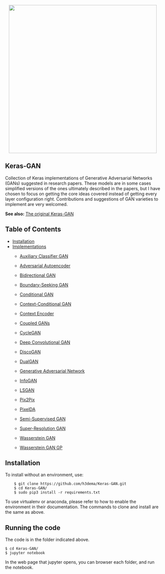 <p align="center">
    <img src="assets/keras_gan.png" width="480"\>
</p>

## Keras-GAN
Collection of Keras implementations of Generative Adversarial Networks (GANs) suggested in research papers. These models are in some cases simplified versions of the ones ultimately described in the papers, but I have chosen to focus on getting the core ideas covered instead of getting every layer configuration right. Contributions and suggestions of GAN varieties to implement are very welcomed.

<b>See also:</b> [The original Keras-GAN](https://github.com/eriklindernoren/Keras-GAN)

## Table of Contents
  * [Installation](#installation)
  * [Implementations](#implementations)
    + [Auxiliary Classifier GAN](acgan/README.MD)
    + [Adversarial Autoencoder](aae/README.MD)
    + [Bidirectional GAN](bigan/README.MD)
    + [Boundary-Seeking GAN](bgan/README.MD)
    + [Conditional GAN](cgan/README.MD)
    + [Context-Conditional GAN](ccgan/README.MD)
    + [Context Encoder](context-encoder/README.MD)
    + [Coupled GANs](cogan/README.MD)
    + [CycleGAN](cyclegan/README.MD)
    + [Deep Convolutional GAN](dcgan/README.MD)
    + [DiscoGAN](discogan/README.MD)
    + [DualGAN](dualgan/README.MD)
    + [Generative Adversarial Network](gan/README.MD)

    + [InfoGAN](infogan/README.MD)
    + [LSGAN](#lsgan/README.MD)
    + [Pix2Pix](#pix2pix/README.MD)
    + [PixelDA](#pixelda/README.MD)
    + [Semi-Supervised GAN](#sgan/README.MD)
    + [Super-Resolution GAN](#srgan/README.MD)
    + [Wasserstein GAN](#wgan/README.MD)
    + [Wasserstein GAN GP](#wgan-gp/README.MD)

## Installation

To install without an environment, use:
```
    $ git clone https://github.com/h3dema/Keras-GAN.git
    $ cd Keras-GAN/
    $ sudo pip3 install -r requirements.txt
```

To use virtualenv or anaconda, please refer to how to enable the environment in their documentation.
The commands to clone and install are the same as above.


## Running the code

The code is in the folder indicated above.

```
$ cd Keras-GAN/
$ jupyter notebook
```

In the web page that jupyter opens, you can browser each folder, and run the notebook.
